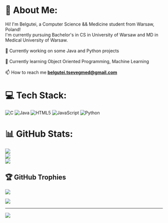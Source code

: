 # 💫 About Me:
Hi! I'm Belgutei, a Computer Science && Medicine student from Warsaw, Poland!<br>I'm currently pursuing Bachelor's in CS in University of Warsaw and MD in Medical University of Warsaw.
<br>
<br>🔭 Currently working on some Java and Python projects<br>
<br>🌱 Currently learning Object Oriented Programming, Machine Learning<br>
<br>📫 How to reach me **belgutei.tsevegmed@gmail.com**<br>


# 💻 Tech Stack:
![C](https://img.shields.io/badge/c-%2300599C.svg?style=for-the-badge&logo=c&logoColor=white) ![Java](https://img.shields.io/badge/java-%23ED8B00.svg?style=for-the-badge&logo=java&logoColor=white) ![HTML5](https://img.shields.io/badge/html5-%23E34F26.svg?style=for-the-badge&logo=html5&logoColor=white) ![JavaScript](https://img.shields.io/badge/javascript-%23323330.svg?style=for-the-badge&logo=javascript&logoColor=%23F7DF1E) ![Python](https://img.shields.io/badge/python-3670A0?style=for-the-badge&logo=python&logoColor=ffdd54)
# 📊 GitHub Stats:
![](https://github-readme-stats.vercel.app/api?username=BelguteiTsevegmed&theme=gruvbox&hide_border=false&include_all_commits=true&count_private=false)<br/>
![](https://github-readme-streak-stats.herokuapp.com/?user=BelguteiTsevegmed&theme=gruvbox&hide_border=false)<br/>
![](https://github-readme-stats.vercel.app/api/top-langs/?username=BelguteiTsevegmed&theme=gruvbox&hide_border=false&include_all_commits=true&count_private=false&layout=compact)

## 🏆 GitHub Trophies
![](https://github-profile-trophy.vercel.app/?username=BelguteiTsevegmed&theme=gruvbox&no-frame=false&no-bg=false&margin-w=4)

![](https://quotes-github-readme.vercel.app/api?type=horizontal&theme=gruvbox)

---
[![](https://visitcount.itsvg.in/api?id=BelguteiTsevegmed&icon=9&color=2)](https://visitcount.itsvg.in)
